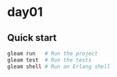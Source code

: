 # day01

## Quick start

```sh
gleam run   # Run the project
gleam test  # Run the tests
gleam shell # Run an Erlang shell
```
